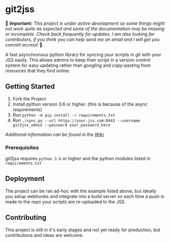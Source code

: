 # git2jss

🚧 *__Important:__ This project is under active development so some things might not work quite as expected and some of the documentation may be missing or incomplete. Check back frequently for updates. I am also looking for contributors, if you think you can help send me an email and I will get you commit access!* 🚧

A fast asynchronous python library for syncing your scripts in git with your JSS easily. This allows admins to keep their script in a version control system for easy updating rather than googling and copy-pasting from resources that they find online.


## Getting Started

1. Fork the Project
2. Install python version 3.6 or higher. (this is because of the async requirements)
3. Run `python -m pip install -r requirements.txt`
4. Run `./sync.py --url https://your.jss.com:8443 --username git2jss_admin --password your_password_here`

*Additional information can be found in the [Wiki](https://github.com/BadStreff/git2jss/wiki)*


### Prerequisites

git2jss requires `python 3.6` or higher and the python modules listed in `requirements.txt`


## Deployment

The project can be ran ad-hoc with the example listed above, but ideally you setup webhooks and integrate into a build server so each time a push is made to the repo your scripts are re-uploaded to the JSS.


## Contributing

This project is still in it's early stages and not yet ready for production, but contributions and ideas are welcome.
